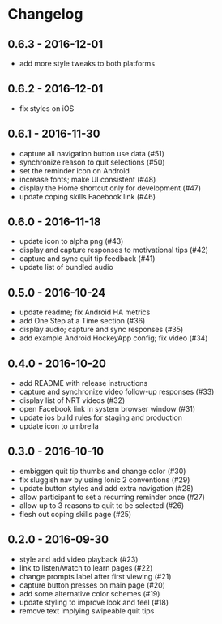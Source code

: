# Changelog

## 0.6.3 - 2016-12-01

* add more style tweaks to both platforms

## 0.6.2 - 2016-12-01

* fix styles on iOS

## 0.6.1 - 2016-11-30

* capture all navigation button use data (#51)
* synchronize reason to quit selections (#50)
* set the reminder icon on Android
* increase fonts; make UI consistent (#48)
* display the Home shortcut only for development (#47)
* update coping skills Facebook link (#46)

## 0.6.0 - 2016-11-18

* update icon to alpha png (#43)
* display and capture responses to motivational tips (#42)
* capture and sync quit tip feedback (#41)
* update list of bundled audio

## 0.5.0 - 2016-10-24

* update readme; fix Android HA metrics
* add One Step at a Time section (#36)
* display audio; capture and sync responses (#35)
* add example Android HockeyApp config; fix video (#34)

## 0.4.0 - 2016-10-20

* add README with release instructions
* capture and synchronize video follow-up responses (#33)
* display list of NRT videos (#32)
* open Facebook link in system browser window (#31)
* update ios build rules for staging and production
* update icon to umbrella

## 0.3.0 - 2016-10-10

* embiggen quit tip thumbs and change color (#30)
* fix sluggish nav by using Ionic 2 conventions (#29)
* update button styles and add extra navigation (#28)
* allow participant to set a recurring reminder once (#27)
* allow up to 3 reasons to quit to be selected (#26)
* flesh out coping skills page (#25)

## 0.2.0 - 2016-09-30

* style and add video playback (#23)
* link to listen/watch to learn pages (#22)
* change prompts label after first viewing (#21)
* capture button presses on main page (#20)
* add some alternative color schemes (#19)
* update styling to improve look and feel (#18)
* remove text implying swipeable quit tips
